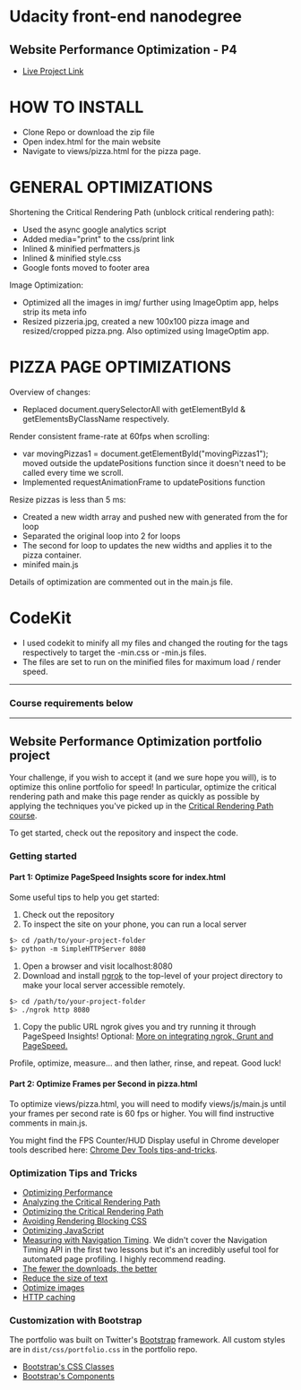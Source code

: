 # Udacity front-end nanodegree
## Website Performance Optimization - P4

* <a href="https://frontend-nanodegree-mobile-portfoli.netlify.com/" target="_blank">Live Project Link</a>


HOW TO INSTALL
==============
- Clone Repo or download the zip file
- Open index.html for the main website
- Navigate to views/pizza.html for the pizza page.

GENERAL OPTIMIZATIONS
=====================
Shortening the Critical Rendering Path (unblock critical rendering path):
- Used the async google analytics script
- Added media="print" to the css/print link
- Inlined & minified perfmatters.js
- Inlined & minified style.css
- Google fonts moved to footer area

Image Optimization:
- Optimized all the images in img/ further using ImageOptim app, helps strip its meta info
- Resized pizzeria.jpg, created a new 100x100 pizza image and resized/cropped pizza.png. Also optimized using ImageOptim app.

PIZZA PAGE OPTIMIZATIONS
========================
Overview of changes:
- Replaced document.querySelectorAll with getElementById & getElementsByClassName respectively.

Render consistent frame-rate at 60fps when scrolling:
- var movingPizzas1 = document.getElementById("movingPizzas1"); moved outside the updatePositions function since it doesn't need to be called every time we scroll.
- Implemented requestAnimationFrame to updatePositions function

Resize pizzas is less than 5 ms:
- Created a new width array and pushed new with generated from the for loop
- Separated the original loop into 2 for loops
- The second for loop to updates the new widths and applies it to the pizza container.
- minifed main.js

Details of optimization are commented out in the main.js file.

CodeKit
=======

- I used codekit to minify all my files and changed the routing for the tags respectively to target the -min.css or -min.js files.
- The files are set to run on the minified files for maximum load / render speed.

-----------------------------------------------------
### Course requirements below
-----------------------------------------------------

## Website Performance Optimization portfolio project

Your challenge, if you wish to accept it (and we sure hope you will), is to optimize this online portfolio for speed! In particular, optimize the critical rendering path and make this page render as quickly as possible by applying the techniques you've picked up in the [Critical Rendering Path course](https://www.udacity.com/course/ud884).

To get started, check out the repository and inspect the code.

### Getting started

#### Part 1: Optimize PageSpeed Insights score for index.html

Some useful tips to help you get started:

1. Check out the repository
1. To inspect the site on your phone, you can run a local server

  ```bash
  $> cd /path/to/your-project-folder
  $> python -m SimpleHTTPServer 8080
  ```

1. Open a browser and visit localhost:8080
1. Download and install [ngrok](https://ngrok.com/) to the top-level of your project directory to make your local server accessible remotely.

  ``` bash
  $> cd /path/to/your-project-folder
  $> ./ngrok http 8080
  ```

1. Copy the public URL ngrok gives you and try running it through PageSpeed Insights! Optional: [More on integrating ngrok, Grunt and PageSpeed.](http://www.jamescryer.com/2014/06/12/grunt-pagespeed-and-ngrok-locally-testing/)

Profile, optimize, measure... and then lather, rinse, and repeat. Good luck!

#### Part 2: Optimize Frames per Second in pizza.html

To optimize views/pizza.html, you will need to modify views/js/main.js until your frames per second rate is 60 fps or higher. You will find instructive comments in main.js.

You might find the FPS Counter/HUD Display useful in Chrome developer tools described here: [Chrome Dev Tools tips-and-tricks](https://developer.chrome.com/devtools/docs/tips-and-tricks).

### Optimization Tips and Tricks
* [Optimizing Performance](https://developers.google.com/web/fundamentals/performance/ "web performance")
* [Analyzing the Critical Rendering Path](https://developers.google.com/web/fundamentals/performance/critical-rendering-path/analyzing-crp.html "analyzing crp")
* [Optimizing the Critical Rendering Path](https://developers.google.com/web/fundamentals/performance/critical-rendering-path/optimizing-critical-rendering-path.html "optimize the crp!")
* [Avoiding Rendering Blocking CSS](https://developers.google.com/web/fundamentals/performance/critical-rendering-path/render-blocking-css.html "render blocking css")
* [Optimizing JavaScript](https://developers.google.com/web/fundamentals/performance/critical-rendering-path/adding-interactivity-with-javascript.html "javascript")
* [Measuring with Navigation Timing](https://developers.google.com/web/fundamentals/performance/critical-rendering-path/measure-crp.html "nav timing api"). We didn't cover the Navigation Timing API in the first two lessons but it's an incredibly useful tool for automated page profiling. I highly recommend reading.
* <a href="https://developers.google.com/web/fundamentals/performance/optimizing-content-efficiency/eliminate-downloads.html">The fewer the downloads, the better</a>
* <a href="https://developers.google.com/web/fundamentals/performance/optimizing-content-efficiency/optimize-encoding-and-transfer.html">Reduce the size of text</a>
* <a href="https://developers.google.com/web/fundamentals/performance/optimizing-content-efficiency/image-optimization.html">Optimize images</a>
* <a href="https://developers.google.com/web/fundamentals/performance/optimizing-content-efficiency/http-caching.html">HTTP caching</a>

### Customization with Bootstrap
The portfolio was built on Twitter's <a href="http://getbootstrap.com/">Bootstrap</a> framework. All custom styles are in `dist/css/portfolio.css` in the portfolio repo.

* <a href="http://getbootstrap.com/css/">Bootstrap's CSS Classes</a>
* <a href="http://getbootstrap.com/components/">Bootstrap's Components</a>
